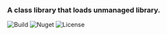 ### A class library that loads unmanaged library.

![Build](https://github.com/netcore-jroger/native-loader/workflows/.NET%20Core/badge.svg?branch=master)
![Nuget](https://img.shields.io/nuget/v/Onion.NativeLoader.svg)
![License](https://img.shields.io/github/license/netcore-jroger/native-loader.svg)
